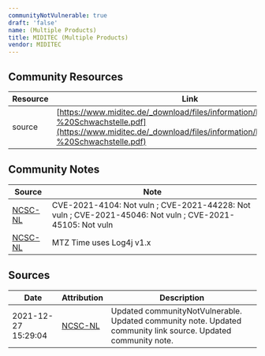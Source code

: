 ```yaml
---
communityNotVulnerable: true
draft: 'false'
name: (Multiple Products)
title: MIDITEC (Multiple Products)
vendor: MIDITEC
---
```



## Community Resources
| Resource | Link |
| --- | --- |
| source | [https://www.miditec.de/_download/files/information/Entwarnung%20-%20Schwachstelle.pdf](https://www.miditec.de/_download/files/information/Entwarnung%20-%20Schwachstelle.pdf) |

## Community Notes
| Source | Note |
| --- | --- |
| [NCSC-NL](https://github.com/NCSC-NL/log4shell/blob/main/software/README.md) | CVE-2021-4104: Not vuln ; CVE-2021-44228: Not vuln ; CVE-2021-45046: Not vuln ; CVE-2021-45105: Not vuln </ul> |
| [NCSC-NL](https://github.com/NCSC-NL/log4shell/blob/main/software/README.md) | MTZ Time uses Log4j v1.x |

## Sources
| Date | Attribution | Description |
| --- | --- | --- |
| 2021-12-27 15:29:04 | [NCSC-NL](https://github.com/NCSC-NL/log4shell/blob/main/software/README.md) | Updated communityNotVulnerable. Updated community note. Updated community link source. Updated community note.  |
